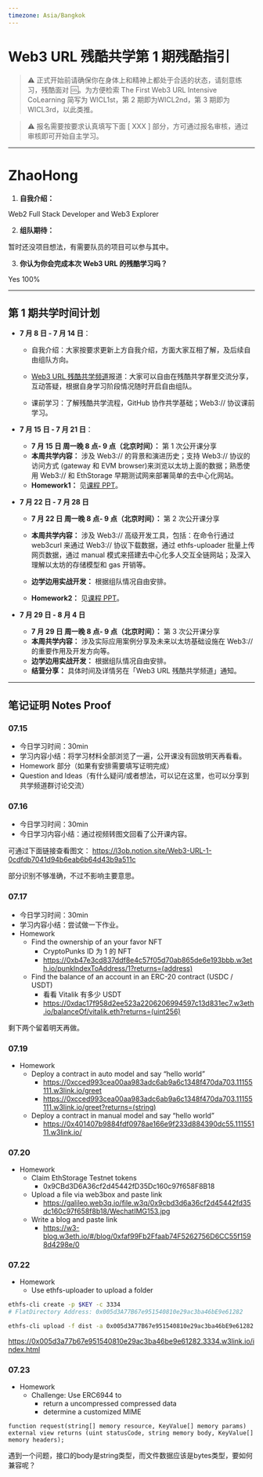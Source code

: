 ```yaml
---
timezone: Asia/Bangkok
---
```


# Web3 URL 残酷共学第 1 期残酷指引

> ⚠️ 正式开始前请确保你在身体上和精神上都处于合适的状态，请刻意练习，残酷面对 🆒。为方便检索 The First Web3 URL Intensive CoLearning 简写为 WICL1st，第 2 期即为WICL2nd，第 3 期即为 WICL3rd，以此类推。

> ⚠️ 报名需要按要求认真填写下面 [ XXX ] 部分，方可通过报名审核，通过审核即可开始自主学习。

---

# ZhaoHong

1. **自我介绍：**

  Web2 Full Stack Developer and Web3 Explorer

2. **组队期待：**

  暂时还没项目想法，有需要队员的项目可以参与其中。

3. **你认为你会完成本次 Web3 URL 的残酷学习吗？**

  Yes 100%

---

## 第 1 期共学时间计划

- **7 月 8 日 - 7 月 14 日**：

  - 自我介绍：大家按要求更新上方自我介绍，方面大家互相了解，及后续自由组队方向。

  -  [Web3 URL 残酷共学频道](https://t.me/LXDAO/8748)报道：大家可以自由在残酷共学群里交流分享，互动答疑，根据自身学习阶段情况随时开启自由组队。

  - 课前学习：了解残酷共学流程，GitHub 协作共学基础；Web3:// 协议课前学习。

- **7 月 15 日 - 7 月 21 日**：

  - **7 月 15 日 周一晚 8 点- 9 点（北京时间）：** 第 1 次公开课分享
  - **本周共学内容：** 涉及 Web3://  的背景和演进历史；支持 Web3://  协议的访问方式 (gateway 和 EVM browser)来浏览以太坊上面的数据；熟悉使用 Web3://  和 EthStorage 早期测试网来部署简单的去中心化网站。
  - **Homework1：** 见[课程 PPT](https://docs.google.com/presentation/d/1egJUKJrjC9wjkmOF9sLBkTSwHpd6hl8FXkWehPW7kFk/edit#slide=id.g1754f50a55c_0_11)。

- **7 月 22 日 - 7 月 28 日**
  - **7 月 22 日 周一晚 8 点- 9 点（北京时间）：** 第 2 次公开课分享

  - **本周共学内容：** 涉及 Web3://  高级开发工具，包括：在命令行通过 web3curl 来通过 Web3://  协议下载数据，通过 ethfs-uploader 批量上传网页数据，通过 manual 模式来搭建去中心化多人交互全链网站；及深入理解以太坊的存储模型和 gas 开销等。
  - **边学边用实战开发：** 根据组队情况自由安排。
  - **Homework2：** 见[课程 PPT](https://docs.google.com/presentation/d/1egJUKJrjC9wjkmOF9sLBkTSwHpd6hl8FXkWehPW7kFk/edit#slide=id.g1754f50a55c_0_11)。

- **7 月 29 日 - 8 月 4 日**
  - **7 月 29 日 周一晚 8 点- 9 点（北京时间）：** 第 3 次公开课分享
  - **本周共学内容：** 涉及实际应用案例分享及未来以太坊基础设施在 Web3://  的重要作用及开发方向等。
  - **边学边用实战开发：** 根据组队情况自由安排。
  - **结营分享：** 具体时间及详情另在「Web3 URL 残酷共学频道」通知。

---

## 笔记证明 Notes Proof
<!-- Content_START --> 
### 07.15

- 今日学习时间：30min
- 学习内容小结：将学习材料全部浏览了一遍，公开课没有回放明天再看看。
- Homework 部分（如果有安排需要填写证明完成）
- Question and Ideas（有什么疑问/或者想法，可以记在这里，也可以分享到共学频道群讨论交流）

### 07.16

- 今日学习时间：30min
- 今日学习内容小结：通过视频转图文回看了公开课内容。

可通过下面链接查看图文：
https://l3ob.notion.site/Web3-URL-1-0cdfdb7041d94b6eab6b64d43b9a511c

部分识别不够准确，不过不影响主要意思。

### 07.17

- 今日学习时间：30min
- 学习内容小结：尝试做一下作业。
- Homework 
  - Find the ownership of an your favor NFT
    - CryptoPunks ID 为 1 的 NFT 
    - https://0xb47e3cd837ddf8e4c57f05d70ab865de6e193bbb.w3eth.io/punkIndexToAddress/1?returns=(address)
  - Find the balance of an account in an ERC-20 contract (USDC / USDT)
    - 看看 Vitalik 有多少 USDT
    - https://0xdac17f958d2ee523a2206206994597c13d831ec7.w3eth.io/balanceOf/vitalik.eth?returns=(uint256)

剩下两个留着明天再做。

### 07.19

- Homework
  - Deploy a contract in auto model and say “hello world”
    - https://0xcced993cea00aa983adc6ab9a6c1348f470da703.11155111.w3link.io/greet
    - https://0xcced993cea00aa983adc6ab9a6c1348f470da703.11155111.w3link.io/greet?returns=(string)
  - Deploy a contract in manual model and say “hello world”
    - https://0x401407b9884fdf0978ae166e9f233d884390dc55.11155111.w3link.io/

### 07.20

- Homework
  - Claim EthStorage Testnet tokens
    - 0x9CBd3D6A36cf2d45442fD35Dc160c97f658F8B18
  - Upload a file via web3box and paste link
    - https://galileo.web3q.io/file.w3q/0x9cbd3d6a36cf2d45442fd35dc160c97f658f8b18/WechatIMG153.jpg
  - Write  a blog and paste link
    - https://w3-blog.w3eth.io/#/blog/0xfaf99Fb2Ffaab74F5262756D6CC55f1598d4298e/0

### 07.22

- Homework
  - Use ethfs-uploader to upload a folder

```bash
ethfs-cli create -p $KEY -c 3334
# FlatDirectory Address: 0x005d3A77B67e951540810e29ac3ba46bE9e61282

ethfs-cli upload -f dist -a 0x005d3A77B67e951540810e29ac3ba46bE9e61282 -c 3334 -p $KEY
```

https://0x005d3a77b67e951540810e29ac3ba46be9e61282.3334.w3link.io/index.html


### 07.23

- Homework
  - Challenge: Use ERC6944 to
    - return a uncompressed compressed data 
    - determine a customized MIME

```
function request(string[] memory resource, KeyValue[] memory params) external view returns (uint statusCode, string memory body, KeyValue[] memory headers);
```

遇到一个问题，接口的body是string类型，而文件数据应该是bytes类型，要如何兼容呢？

<!-- Content_END -->
